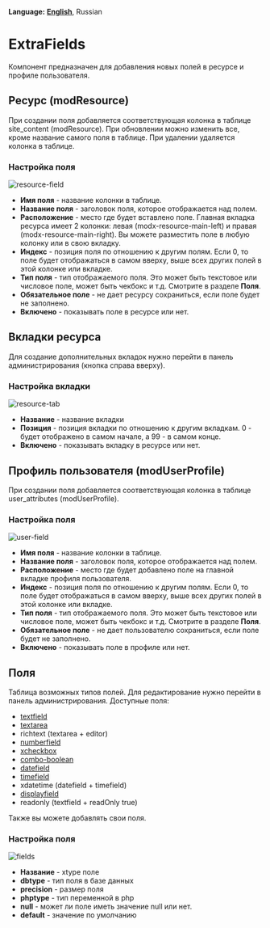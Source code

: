 **Language:** **[English](/core/components/extrafields/docs/doc_en.md)**, Russian

# ExtraFields
Компонент предназначен для добавления новых полей в ресурсе и профиле пользователя.

## Ресурс (modResource)

При создании поля добавляется соответствующая колонка в таблице site_content (modResource).
При обновлении можно изменить все, кроме название самого поля в таблице.
При удалении удаляется колонка в таблице.

### Настройка поля
![resource-field](https://user-images.githubusercontent.com/6839253/151712043-e6f1b365-f8b7-4c9a-a647-3f19afcfe461.png)

- **Имя поля** - название колонки в таблице.
- **Название поля** - заголовок поля, которое отображается над полем.
- **Расположение** - место где будет вставлено поле. Главная вкладка ресурса имеет 2 колонки: левая (modx-resource-main-left) и правая (modx-resource-main-right). Вы можете разместить поле в любую колонку или в свою вкладку.
- **Индекс** - позиция поля по отношению к другим полям. Если 0, то поле будет отображаться в самом вверху, выше всех других полей в этой колонке или вкладке.
- **Тип поля** - тип отображаемого поля. Это может быть текстовое или числовое поле, может быть чекбокс и т.д. Смотрите в разделе **Поля**.
- **Обязательное поле** - не дает ресурсу сохраниться, если поле будет не заполнено.
- **Включено** - показывать поле в ресурсе или нет.


## Вкладки ресурса

Для создание дополнительных вкладок нужно перейти в панель администрирования (кнопка справа вверху).

### Настройка вкладки
![resource-tab](https://user-images.githubusercontent.com/6839253/151713234-f1613cc3-f6b1-4bde-a225-8d3ab758318a.png)

- **Название** - название вкладки
- **Позиция** - позиция вкладки по отношению к другим вкладкам. 0 - будет отображено в самом начале, а 99 - в самом конце.
- **Включено** - показывать вкладку в ресурсе или нет.


## Профиль пользователя (modUserProfile)

При создании поля добавляется соответствующая колонка в таблице user_attributes (modUserProfile).

### Настройка поля
![user-field](https://user-images.githubusercontent.com/6839253/151713574-a749e422-496f-4866-8bd5-2ead5998b277.png)

- **Имя поля** - название колонки в таблице.
- **Название поля** - заголовок поля, которое отображается над полем.
- **Расположение** - место где будет добавлено поле на главной вкладке профиля пользователя.
- **Индекс** - позиция поля по отношению к другим полям. Если 0, то поле будет отображаться в самом вверху, выше всех других полей в этой колонке или вкладке.
- **Тип поля** - тип отображаемого поля. Это может быть текстовое или числовое поле, может быть чекбокс и т.д. Смотрите в разделе **Поля**.
- **Обязательное поле** - не дает пользователю сохраниться, если поле будет не заполнено.
- **Включено** - показывать поле в профиле или нет.


## Поля

Таблица возможных типов полей. Для редактирование нужно перейти в панель администрирования.
Доступные поля:
 - [textfield](http://cdn.sencha.com/ext/gpl/3.4.1.1/docs/#!/api/Ext.form.TextField)
 - [textarea](http://cdn.sencha.com/ext/gpl/3.4.1.1/docs/#!/api/Ext.form.TextArea)
 - richtext (textarea + editor)
 - [numberfield](http://cdn.sencha.com/ext/gpl/3.4.1.1/docs/#!/api/Ext.form.NumberField)
 - [xcheckbox](http://cdn.sencha.com/ext/gpl/3.4.1.1/docs/#!/api/Ext.form.Checkbox)
 - [combo-boolean](http://cdn.sencha.com/ext/gpl/3.4.1.1/docs/#!/api/Ext.form.ComboBox)
 - [datefield](http://cdn.sencha.com/ext/gpl/3.4.1.1/docs/#!/api/Ext.form.DateField)
 - [timefield](http://cdn.sencha.com/ext/gpl/3.4.1.1/docs/#!/api/Ext.form.TimeField)
 - xdatetime (datefield + timefield)
 - [displayfield](http://cdn.sencha.com/ext/gpl/3.4.1.1/docs/#!/api/Ext.form.DisplayField)
 - readonly (textfield + readOnly true)

Также вы можете добавлять свои поля.

### Настройка поля
![fields](https://user-images.githubusercontent.com/6839253/151713800-b3064040-5dc5-4f40-8119-01a3435082b0.png)

- **Название** - xtype поле
- **dbtype** - тип поля в базе данных
- **precision** - размер поля
- **phptype** - тип переменной в php
- **null** - может ли поле иметь значение null или нет.
- **default** - значение по умолчанию